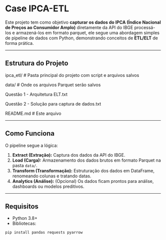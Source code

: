 # Case IPCA-ETL

Este projeto tem como objetivo **capturar os dados do IPCA (Índice Nacional de Preços ao Consumidor Amplo)** diretamente da API do IBGE processá-los e armazená-los em formato parquet, ele segue uma abordagem simples de pipeline de dados com Python, demonstrando conceitos de **ETL/ELT** de forma prática.

---

## Estrutura do Projeto


ipca_etl/ # Pasta principal do projeto com script e arquivos salvos

data/ # Onde os arquivos Parquet serão salvos

Questão 1 - Arquitetura ELT.txt

Questão 2 - Solução para captura de dados.txt

README.md # Este arquivo


---

## Como Funciona

O pipeline segue a lógica:

1. **Extract (Extração):** Captura dos dados da API do IBGE.
2. **Load (Carga):** Armazenamento dos dados brutos em formato Parquet na pasta `data/`.
3. **Transform (Transformação):** Estruturação dos dados em DataFrame, renomeando colunas e tratando datas.
4. **Analytics (Análise):** (Opcional) Os dados ficam prontos para análise, dashboards ou modelos preditivos.

---

## Requisitos

- Python 3.8+
- Bibliotecas:

```bash
pip install pandas requests pyarrow
